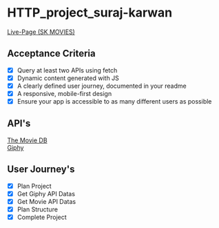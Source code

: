 # HTTP_project_suraj-karwan

[Live-Page (SK MOVIES)](https://fac25.github.io/HTTP_project_suraj-karwan/)

## Acceptance Criteria

* [x] Query at least two APIs using fetch
* [x] Dynamic content generated with JS
* [x] A clearly defined user journey, documented in your readme
* [x] A responsive, mobile-first design
* [x] Ensure your app is accessible to as many different users as possible

## API's
[The Movie DB](https://www.themoviedb.org/)<br>
[Giphy](https://developers.giphy.com/)

## User Journey's
* [x] Plan Project
* [x] Get Giphy API Datas
* [x] Get Movie API Datas
* [x] Plan Structure
* [x] Complete Project
